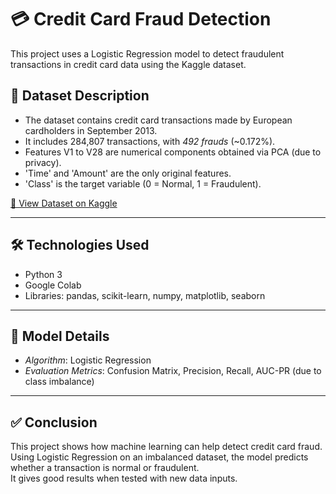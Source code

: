 # 💳 Credit Card Fraud Detection
This project uses a Logistic Regression model to detect fraudulent transactions in credit card data using the Kaggle dataset.

## 📌 Dataset Description
- The dataset contains credit card transactions made by European cardholders in September 2013.
- It includes 284,807 transactions, with *492 frauds* (~0.172%).
- Features V1 to V28 are numerical components obtained via PCA (due to privacy).
- 'Time' and 'Amount' are the only original features.
- 'Class' is the target variable (0 = Normal, 1 = Fraudulent).

[🔗 View Dataset on Kaggle](https://www.kaggle.com/datasets/mlg-ulb/creditcardfraud)

---
## 🛠️ Technologies Used
- Python 3
- Google Colab
- Libraries: pandas, scikit-learn, numpy, matplotlib, seaborn
---
## 🧠 Model Details
- *Algorithm*: Logistic Regression
- *Evaluation Metrics*: Confusion Matrix, Precision, Recall, AUC-PR (due to class imbalance)
---
## ✅ Conclusion

This project shows how machine learning can help detect credit card fraud.  
Using Logistic Regression on an imbalanced dataset, the model predicts whether a transaction is normal or fraudulent.  
It gives good results when tested with new data inputs.


